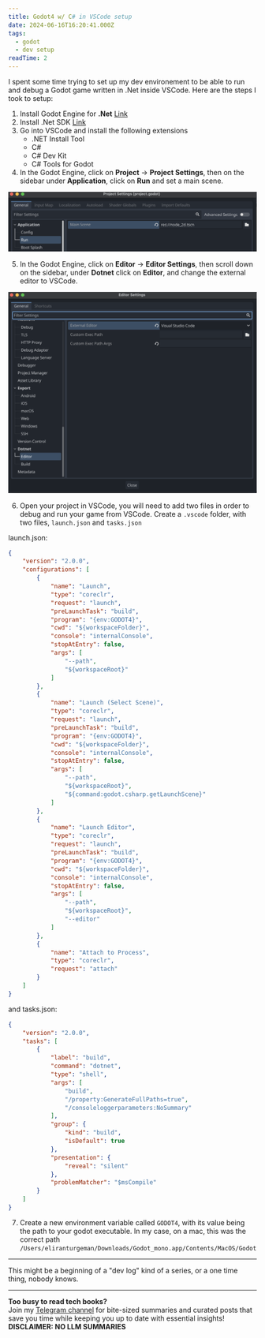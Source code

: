 ```yaml
---
title: Godot4 w/ C# in VSCode setup
date: 2024-06-16T16:20:41.000Z
tags:
  - godot
  - dev setup
readTime: 2
---
```


I spent some time trying to set up my dev environement to be able to run and debug a Godot game written in .Net inside VSCode.
Here are the steps I took to setup:

1. Install Godot Engine for **.Net** [Link](https://godotengine.org/download/macos/)
2. Install .Net SDK [Link](https://dotnet.microsoft.com/en-us/download)
3. Go into VSCode and install the following extensions
    * .NET Install Tool
    * C#
    * C# Dev Kit
    * C# Tools for Godot
4. In the Godot Engine, click on **Project** -> **Project Settings**, then on the sidebar under **Application**, click on **Run** and set a main scene.

![](../setting-up-godot4-csharp-vscode/project_settings.png)

5. In the Godot Engine, click on **Editor** -> **Editor Settings**, then scroll down on the sidebar, under **Dotnet** click on **Editor**, and change the external editor to VSCode.

![](../setting-up-godot4-csharp-vscode/editor_settings.png)

6. Open your project in VSCode, you will need to add two files in order to debug and run your game from VSCode.
Create a `.vscode` folder, with two files, `launch.json` and `tasks.json`

launch.json:

```json
{
    "version": "2.0.0",
    "configurations": [
        {
            "name": "Launch",
            "type": "coreclr",
            "request": "launch",
            "preLaunchTask": "build",
            "program": "{env:GODOT4}",
            "cwd": "${workspaceFolder}",
            "console": "internalConsole",
            "stopAtEntry": false,
            "args": [
                "--path",
                "${workspaceRoot}"
            ]
        },
        {
            "name": "Launch (Select Scene)",
            "type": "coreclr",
            "request": "launch",
            "preLaunchTask": "build",
            "program": "{env:GODOT4}",
            "cwd": "${workspaceFolder}",
            "console": "internalConsole",
            "stopAtEntry": false,
            "args": [
                "--path",
                "${workspaceRoot}",
                "${command:godot.csharp.getLaunchScene}"
            ]
        },
        {
            "name": "Launch Editor",
            "type": "coreclr",
            "request": "launch",
            "preLaunchTask": "build",
            "program": "{env:GODOT4}",
            "cwd": "${workspaceFolder}",
            "console": "internalConsole",
            "stopAtEntry": false,
            "args": [
                "--path",
                "${workspaceRoot}",
                "--editor"
            ]
        },
        {
            "name": "Attach to Process",
            "type": "coreclr",
            "request": "attach"
        }
    ]
}
```

and tasks.json:

```json
{
    "version": "2.0.0",
    "tasks": [
        {
            "label": "build",
            "command": "dotnet",
            "type": "shell",
            "args": [
                "build",
                "/property:GenerateFullPaths=true",
                "/consoleloggerparameters:NoSummary"
            ],
            "group": {
                "kind": "build",
                "isDefault": true
            },
            "presentation": {
                "reveal": "silent"
            },
            "problemMatcher": "$msCompile"
        }
    ]
}
```

7. Create a new environment variable called `GODOT4`, with its value being the path to your godot executable.
In my case, on a mac, this was the correct path `/Users/eliranturgeman/Downloads/Godot_mono.app/Contents/MacOS/Godot`

---

This might be a beginning of a "dev log" kind of a series, or a one time thing, nobody knows.

<!-- PROMO BLOCK -->
---

**Too busy to read tech books?**  
Join my [Telegram channel](https://t.me/booksbytes) for bite-sized summaries and curated posts that save you time while keeping you up to date with essential insights!  
**DISCLAIMER: NO LLM SUMMARIES**

<!-- END PROMO BLOCK -->


